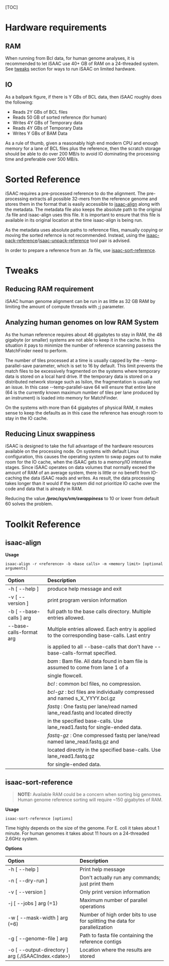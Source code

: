 [TOC]

# Hardware requirements

## RAM

When running from Bcl data, for human genome analyses, it is recommended to let iSAAC use 40+ GB of RAM on a 24-threaded 
system. See [tweaks](#tweaks) section for ways to run iSAAC on limited hardware.

## IO

As a ballpark figure, if there is Y GBs of BCL data, then iSAAC roughly does the following:

* Reads 2Y GBs of BCL files
* Reads 50 GB of sorted reference (for human)
* Writes 4Y GBs of Temporary data  
* Reads 4Y GBs of Temporary Data
* Writes Y GBs of BAM Data

As a rule of thumb, given a reasonably high end modern CPU and enough memory for a lane of BCL files plus the reference, 
then the scratch storage should be able to do over 200 MB/s to avoid IO dominating the processing time and preferable over 500 MB/s.


# Sorted Reference
iSAAC requires a pre-processed reference to do the alignment. The pre-processing extracts all possible 32-mers from the 
reference genome and stores them in the format that is easily accessible to [isaac-align](#isaac-align) 
along with the metadata. The metadata file also keeps the absolute path to the original .fa file and isaac-align uses this file. 
It is important to ensure that this file is available in its original location at the time isaac-align is being run.

As the metadata uses absolute paths to reference files, manually copying or moving the sorted refernce is not recommended. 
Instead, using the [isaac-pack-reference](#isaac-pack-reference)/[isaac-unpack-reference](#isaac-unpack-reference) tool pair is advised.

In order to prepare a reference from an .fa file, use [isaac-sort-reference](#isaac-sort-reference).

# Tweaks

## Reducing RAM requirement

iSAAC human genome alignment can be run in as little as 32 GB RAM by limiting the amount of compute threads with 
[-j](#isaac-align) parameter.

## Analyzing human genomes on low RAM System

As the human reference requires about 46 gigabytes to stay in RAM, the 48 gigabyte (or smaller) systems are not able to 
keep it in the cache. In this situation it pays to minimize the number of reference scanning passess the MatchFinder need to perform.

The number of tiles processed at a time is usually capped by the --temp-parallel-save parameter, which is set to 16 by 
default. This limit prevents the match files to be excessively fragmented on the systems where temporary data is stored 
on a local hard drive. If the temporary data is stored on a distributed network storage such as Isilon, the fragmentation 
is usually not an issue. In this case --temp-parallel-save 64 will ensure that entire lane (64 is the currently known 
maximum number of tiles per lane produced by an instrument) is loaded into memory for MatchFinder.

On the systems with more than 64 gigabytes of physical RAM, it makes sense to keep the defaults as in this case the 
reference has enough room to stay in the IO cache.

## Reducing Linux swappiness

iSAAC is designed to take the full advantage of the hardware resources available on the processing node. On systems with 
default Linux configuration, this causes the operating system to swap pages out to make room for the IO cache, when the 
iSAAC gets to a memory/IO intenstive stages. Since iSAAC operates on data volumes that normally exceed the amount of RAM 
of an average system, there is little or no benefit from IO-caching the data iSAAC reads and writes. As result, the data 
processing takes longer than it would if the system did not prioritize IO cache over the code and data that is already 
in RAM.

Reducing the value **_/proc/sys/vm/swappiness_** to 10 or lower from default 60 solves the problem.

# Toolkit Reference


## isaac-align

**Usage**

```
isaac-align -r <reference> -b <base calls> -m <memory limit> [optional arguments]
```

Option                       | Description
:----------------------------|:----------------------------------------------------------------------------------------
  -h [ --help ]              |produce help message and exit
  -v [ --version ]           |print program version information
  -b [ --base-calls ] arg    |full path to the base calls directory. Multiple entries allowed.
  --base-calls-format arg    |Multiple entries allowed. Each entry is applied to the corresponding base-calls. Last entry
                             | is applied to all --base-calls that don't have --base-calls-format specified.
                             |  _bam_         : Bam file. All data found in bam file is assumed to come from lane 1 of a 
                             |                  single flowcell.
                             |  _bcl_         : common bcl files, no compression.
                             |  _bcl-gz_      : bcl files are individually compressed and named s_X_YYYY.bcl.gz
                             |  _fastq_       : One fastq per lane/read named lane<X>_read<Y>.fastq and located directly 
                             |                  in the specified base-calls. Use lane<X>_read1.fastq for single-ended data.
                             |  _fastq-gz_    : One compressed fastq per lane/read named lane<X>_read<Y>.fastq.gz and 
                             |                  located directly in the specified base-calls. Use lane<X>_read1.fastq.gz 
                             |                  for single-ended data.


## isaac-sort-reference
> **NOTE:** Available RAM could be a concern when sorting big genomes. Human genome reference sorting will require ~150 gigabytes of RAM.

**Usage**

```
isaac-sort-reference [options]
```

Time highly depends on the size of the genome. For E. coli it takes about 1 minute. For human genomes it takes about 11 
hours on a 24-threaded 2.6GHz system.

**Options**

Option                                               | Description
:----------------------------------------------------|:---------------------------------------------------------------------------
-h [ --help ]                                        | Print help message
-n [ --dry-run ]                                     |Don't actually run any commands; just print them
-v [ --version ]                                     |Only print version information
-j [ --jobs ] arg (=1)                               |Maximum number of parallel operations
-w [ --mask-width ] arg (=6)                         |Number of high order bits to use for splitting the data for parallelization
-g [ --genome-file ] arg                             |Path to fasta file containing the reference contigs
-o [ --output-directory ] arg (./iSAACIndex.\<date\>)|Location where the results are stored

